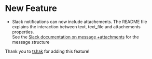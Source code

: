 # New Feature
- Slack notifications can now include attachements. The README file explains the interaction between text, text_file and attachements properties.  
See the [Slack documentation on message +attachments](https://api.slack.com/docs/message-attachments) for the message structure  

Thank you to [tshak](https://github.com/tshak) for adding this feature!
